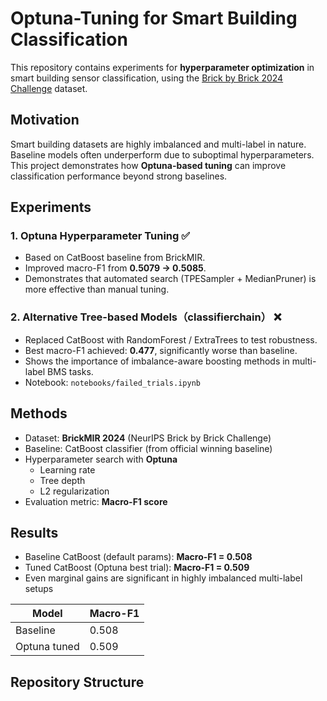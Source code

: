 # Optuna-Tuning for Smart Building Classification

This repository contains experiments for **hyperparameter optimization** in smart building sensor classification, using the [Brick by Brick 2024 Challenge](https://www.aicrowd.com/challenges/brick-by-brick-2024) dataset.

## Motivation
Smart building datasets are highly imbalanced and multi-label in nature. Baseline models often underperform due to suboptimal hyperparameters.  
This project demonstrates how **Optuna-based tuning** can improve classification performance beyond strong baselines.

## Experiments

### 1. Optuna Hyperparameter Tuning ✅
- Based on CatBoost baseline from BrickMIR.
- Improved macro-F1 from **0.5079 → 0.5085**.
- Demonstrates that automated search (TPESampler + MedianPruner) is more effective than manual tuning.

### 2. Alternative Tree-based Models（classifierchain） ❌
- Replaced CatBoost with RandomForest / ExtraTrees to test robustness.  
- Best macro-F1 achieved: **0.477**, significantly worse than baseline.  
- Shows the importance of imbalance-aware boosting methods in multi-label BMS tasks.  
- Notebook: `notebooks/failed_trials.ipynb`


## Methods
- Dataset: **BrickMIR 2024** (NeurIPS Brick by Brick Challenge)
- Baseline: CatBoost classifier (from official winning baseline)
- Hyperparameter search with **Optuna**
  - Learning rate
  - Tree depth
  - L2 regularization
- Evaluation metric: **Macro-F1 score**

## Results
- Baseline CatBoost (default params): **Macro-F1 = 0.508**
- Tuned CatBoost (Optuna best trial): **Macro-F1 = 0.509**
- Even marginal gains are significant in highly imbalanced multi-label setups

| Model        | Macro-F1 |
|--------------|----------|
| Baseline     | 0.508    |
| Optuna tuned | 0.509    |

## Repository Structure

